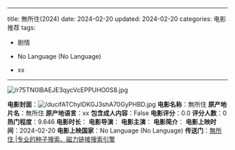 
---
title: 無所住(2024)
date: 2024-02-20
updated: 2024-02-20
categories: 电影推荐
tags:

- 剧情

- No Language (No Language)
- xx
---

<img src="https://image.tmdb.org/t/p/original/r75TN0IBAEJE3qycVcEPPUHO0S8.jpg" alt="/r75TN0IBAEJE3qycVcEPPUHO0S8.jpg" title="/r75TN0IBAEJE3qycVcEPPUHO0S8.jpg">

**电影封面**：<img src="https://image.tmdb.org/t/p/w200/ducifATChylDKGJ3shA70GyPHBD.jpg" alt="/ducifATChylDKGJ3shA70GyPHBD.jpg" title="/ducifATChylDKGJ3shA70GyPHBD.jpg">
**电影名称**：無所住
**原产地片名**：無所住
**原产地语言**：xx
**包含成人内容**：False
**电影评分**：0.0
**评分人数**：0
**热门程度**：9.646
**电影时长**：
**电影导演**：
**电影主演**：
**电影简介**：
**电影上映时间**：2024-02-20
**电影上映国家**：No Language (No Language)
**传送门**：[無所住 |专业的种子搜索、磁力链接搜索引擎](https://movie.amd794.com:2083/?search=%E7%84%A1%E6%89%80%E4%BD%8F&ordering=&mode=match_phrase&page_size=10&page=1)

